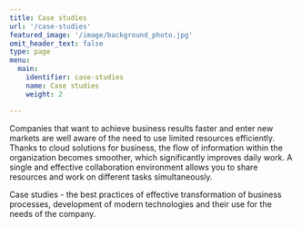 ```yaml
---
title: Case studies
url: '/case-studies'
featured_image: '/image/background_photo.jpg'
omit_header_text: false
type: page
menu:
  main:
    identifier: case-studies
    name: Case studies
    weight: 2

---
```


Companies that want to achieve business results faster and enter new markets are well aware of the need to use limited 
resources efficiently. Thanks to cloud solutions for business, the flow of information within the organization becomes 
smoother, which significantly improves daily work. A single and effective collaboration environment allows you to share 
resources and work on different tasks simultaneously.

Case studies - the best practices of effective transformation of business processes, development of modern technologies 
and their use for the needs of the company.
